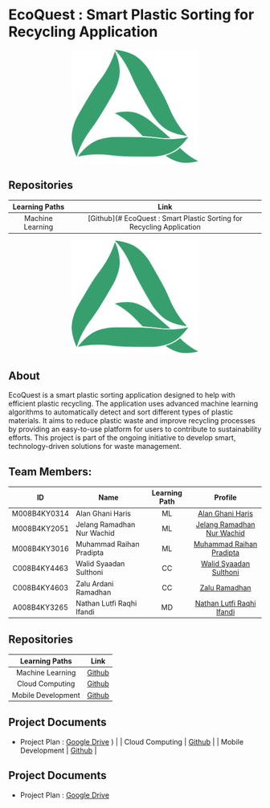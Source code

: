 # EcoQuest : Smart Plastic Sorting for Recycling Application
<div align="center">
<img src="https://github.com/Bangkit-Capstone-EcoQuest/EcoQuest-ML/blob/main/Basic%20logo.png" width="50%" height="50%" >
</div>

## Repositories
|   Learning Paths   |                                Link                                |
| :----------------: | :----------------------------------------------------------------: |
| Machine Learning   | [Github](# EcoQuest : Smart Plastic Sorting for Recycling Application
<div align="center">
<img src="https://github.com/Bangkit-Capstone-EcoQuest/EcoQuest-ML/blob/main/Basic%20logo.png" width="50%" height="50%" >
</div>

## About
EcoQuest is a smart plastic sorting application designed to help with efficient plastic recycling. The application uses advanced machine learning algorithms to automatically detect and sort different types of plastic materials. It aims to reduce plastic waste and improve recycling processes by providing an easy-to-use platform for users to contribute to sustainability efforts. This project is part of the ongoing initiative to develop smart, technology-driven solutions for waste management.

## Team Members:

| ID           | Name                                | Learning Path | Profile |
| :------------: | ----------------------------------- | :------------: | :------: |
| M008B4KY0314  | Alan Ghani Haris                    | ML             |    [Alan Ghani Haris](https://github.com/AlanGhaniH)               |
| M008B4KY2051  | Jelang Ramadhan Nur Wachid          | ML             |    [Jelang Ramadhan Nur Wachid](https://github.com/jramadhannw)    |
| M008B4KY3016  | Muhammad Raihan Pradipta            | ML             |    [Muhammad Raihan Pradipta](https://github.com/MRaihanP)         |
| C008B4KY4463  | Walid Syaadan Sulthoni              | CC             |    [Walid Syaadan Sulthoni](https://github.com/walidtoni)          |
| C008B4KY4603  | Zalu Ardani Ramadhan                | CC             |    [Zalu Ramadhan](https://github.com/Zalu11)                      |
| A008B4KY3265  | Nathan Lutfi Raqhi Ifandi           | MD             |    [Nathan Lutfi Raqhi Ifandi](https://github.com/NateStark666)    |

## Repositories
|   Learning Paths   |                                Link                                |
| :----------------: | :----------------------------------------------------------------: |
| Machine Learning   | [Github](https://github.com/EcoQuest-Project/ecoquest-ml)         |
| Cloud Computing    | [Github](https://github.com/Bangkit-Capstone-EcoQuest/EcoQuest-Cloud-Computing)      |
| Mobile Development | [Github](https://github.com/Bangkit-Capstone-EcoQuest/md_gacor)    |

## Project Documents
- Project Plan : [Google Drive](https://drive.google.com/file/d/117fa7skGpOTBlynkuiJjZMX21agasxmF/view?usp=sharing)
)         |
| Cloud Computing    | [Github](https://github.com/EcoQuest-Project/ecoquest-cloud)      |
| Mobile Development | [Github](https://github.com/EcoQuest-Project/ecoquest-android)    |

## Project Documents
- Project Plan : [Google Drive](https://drive.google.com/file/d/117fa7skGpOTBlynkuiJjZMX21agasxmF/view?usp=sharing)
